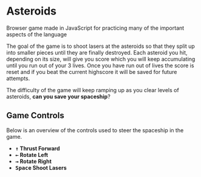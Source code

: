 # Asteroids
Browser game made in JavaScript for practicing many of the important aspects of the language

The goal of the game is to shoot lasers at the asteroids so that they split up into smaller pieces until they are finally destroyed.
Each asteroid you hit, depending on its size, will give you score which you will keep accumulating until you run out of your 3 lives.
Once you have run out of lives the score is reset and if you beat the current highscore it will be saved for future attempts.

The difficulty of the game will keep ramping up as you clear levels of asteroids, **can you save your spaceship**?

## Game Controls
Below is an overview of the controls used to steer the spaceship in the game.

- **<kbd>↑</kbd> Thrust Forward**
- **<kbd>←</kbd> Rotate Left**
- **<kbd>→</kbd> Rotate Right**
- **<kbd>Space</kbd> Shoot Lasers**

